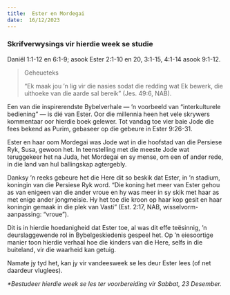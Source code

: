 ```yaml
---
title:  Ester en Mordegai
date:  16/12/2023
---
```


### Skrifverwysings vir hierdie week se studie
Daniël 1:1-12 en 6:1-9; asook Ester 2:1-10 en 20, 3:1-15, 4:1-14 asook 9:1-12.

> <p>Geheueteks</p>
> “Ek maak jou ’n lig vir die nasies sodat die redding wat Ek bewerk, die uithoeke van die aarde sal bereik” (Jes. 49:6, NAB).

Een van die inspirerendste Bybelverhale — ’n voorbeeld van “interkulturele bediening” — is dié van Ester. Oor die millennia heen het vele skrywers kommentaar oor hierdie boek gelewer. Tot vandag toe vier baie Jode die fees bekend as Purim, gebaseer op die gebeure in Ester 9:26-31.

Ester en haar oom Mordegai was Jode wat in die hoofstad van die Persiese Ryk, Susa, gewoon het. In teenstelling met die meeste Jode wat teruggekeer het na Juda, het Mordegai en sy mense, om een of ander rede, in die land van hul ballingskap agtergebly.

Danksy ’n reeks gebeure het die Here dit so beskik dat Ester, in ’n stadium, koningin van die Persiese Ryk word. “Die koning het meer van Ester gehou as van enigeen van die ander vroue en hy was meer in sy skik met haar as met enige ander jongmeisie. Hy het toe die kroon op haar kop gesit en haar koningin gemaak in die plek van Vasti” (Est. 2:17, NAB, wisselvorm-aanpassing: “vroue”).

Dit is in hierdie hoedanigheid dat Ester toe, al was dit effe teësinnig, ’n deurslaggewende rol in Bybelgeskiedenis gespeel het. Op ’n eiesoortige manier toon hierdie verhaal hoe die kinders van die Here, selfs in die buiteland, vir die waarheid kan getuig.

Namate jy tyd het, kan jy vir vandeesweek se les deur Ester lees (of net daardeur vluglees).

_*Bestudeer hierdie week se les ter voorbereiding vir Sabbat, 23 Desember._